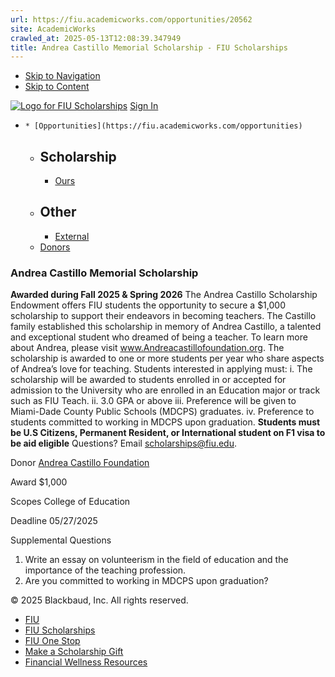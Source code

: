 ```yaml
---
url: https://fiu.academicworks.com/opportunities/20562
site: AcademicWorks
crawled_at: 2025-05-13T12:08:39.347949
title: Andrea Castillo Memorial Scholarship - FIU Scholarships
---
```


  * [Skip to Navigation](https://fiu.academicworks.com/opportunities/20562#navigation)
  * [Skip to Content](https://fiu.academicworks.com/opportunities/20562#main)

[![Logo for FIU Scholarships](https://s3.amazonaws.com/static.academicworks.com/clients/fiu/assets/images/logo.png)](http://fiu.academicworks.com) [Sign In](https://fiu.academicworks.com/users/sign_in)
  *     * [Opportunities](https://fiu.academicworks.com/opportunities)
      * ## Scholarship
        * [Ours](https://fiu.academicworks.com/opportunities)
      * ## Other
        * [External](https://fiu.academicworks.com/opportunities/external)
    * [Donors](https://fiu.academicworks.com/donors)


### Andrea Castillo Memorial Scholarship
**Awarded during Fall 2025 & Spring 2026**
The Andrea Castillo Scholarship Endowment offers FIU students the opportunity to secure a $1,000 scholarship to support their endeavors in becoming teachers. The Castillo family established this scholarship in memory of Andrea Castillo, a talented and exceptional student who dreamed of being a teacher. To learn more about Andrea, please visit www.Andreacastillofoundation.org.
The scholarship is awarded to one or more students per year who share aspects of Andrea’s love for teaching.
Students interested in applying must: i. The scholarship will be awarded to students enrolled in or accepted for admission to the University who are enrolled in an Education major or track such as FIU Teach. ii. 3.0 GPA or above iii. Preference will be given to Miami-Dade County Public Schools (MDCPS) graduates. iv. Preference to students committed to working in MDCPS upon graduation.
**Students must be U.S Citizens, Permanent Resident, or International student on F1 visa to be aid eligible**
Questions? Email scholarships@fiu.edu. 

Donor 
    [Andrea Castillo Foundation](https://fiu.academicworks.com/donors/andrea-castillo-foundation) 

Award
    $1,000 

Scopes
    College of Education 

Deadline
    05/27/2025 

Supplemental Questions
    
  1. Write an essay on volunteerism in the field of education and the importance of the teaching profession.
  2. Are you committed to working in MDCPS upon graduation?


© 2025 Blackbaud, Inc. All rights reserved. 
  * [FIU ](http://fiu.edu/)
  * [FIU Scholarships](http://scholarships.fiu.edu)
  * [FIU One Stop](http://onestop.fiu.edu)
  * [Make a Scholarship Gift](https://give.fiu.edu/give-now/)
  * [Financial Wellness Resources](https://go.fiu.edu/iGrad)


